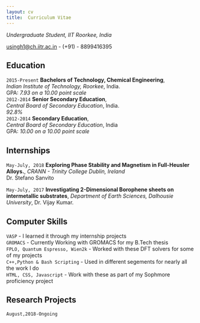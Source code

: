 ```yaml
---
layout: cv
title:  Curriculum Vitae
---
```

*Undergraduate Student, IIT Roorkee, India*

<a href=mailto:usingh1@ch.iitr.ac.in>usingh1@ch.iitr.ac.in</a> - (+91) - 8899416395

## Education

`2015-Present`
**Bachelors of Technology, Chemical Engineering**, <br/>*Indian Institute of Technology, Roorkee*, India.
<br/>GPA: *7.93 on a 10.00 point scale*<br/>
`2012-2014`
**Senior Secondary Education**, <br/>*Central Board of Secondary Education*, India.
<br/>*92.8%*<br/>
`2012-2014`
**Secondary Education**, <br/>*Central Board of Secondary Education*, India
<br/>GPA: *10.00 on a 10.00 point scale*

## Internships

`May-July, 2018`
**Exploring Phase Stability and Magnetism in Full-Heusler Alloys.**, *CRANN - Trinity College Dublin, Ireland* <br/>
Dr. Stefano Sanvito

`May-July, 2017`
**Investigating 2-Dimensional Borophene sheets on intermetallic substrates**, *Department of Earth Sciences, Dalhousie University*, Dr. Vijay Kumar.

## Computer Skills

`VASP` - I learned it through my internship projects <br/>
`GROMACS` - Currently Working with GROMACS for my B.Tech thesis <br/>
`FPLO, Quantum Espresso, Wien2k` - Worked with these DFT solvers for some of my projects <br/>
`C++,Python & Bash Scripting` - Used in different segements for nearly all the work I do <br/>
`HTML, CSS, Javascript` - Work with these as part of my Sophmore proficiency project <br/>

## Research Projects

`August,2018-Ongoing`
